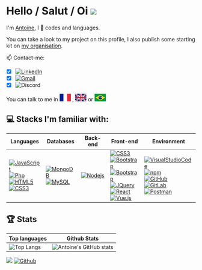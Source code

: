 # Hello / Salut / Oi <img height="25" src="https://camo.githubusercontent.com/e8e7b06ecf583bc040eb60e44eb5b8e0ecc5421320a92929ce21522dbc34c891/68747470733a2f2f6d656469612e67697068792e636f6d2f6d656469612f6876524a434c467a6361737252346961377a2f67697068792e676966">

I'm [Antoine](https://antoinebollinger.github.io/), I 💙 codes and languages.

You can take a look to my project on this profile, I also publish some starting kit on [my organisation](https://github.com/Antoine-Bollinger).

📫 Contact-me: 
- [x] [![LinkedIn](https://img.shields.io/badge/-LinkedIn-blue?logo=linkedin)](https://www.linkedin.com/in/antoinebollinger)
- [x] [![Gmail](https://img.shields.io/badge/-Gmail-black?logo=gmail)](mailto:antoine.bollinger@gmail.com)
- [x] ![Discord](https://img.shields.io/badge/-AntoineBo%239898-black?logo=discord)

You can talk to me in 
![FR_20](img/fr.jpg) , 
![GB_20](img/en.jpg) or 
![BR_20](img/br.jpg)

## 💻 Stacks I'm familiar with:

| Languages | Databases | Back-end |Front-end | Environment |
| --- | --- | --- | --- | --- |
| [![JavaScript](https://img.shields.io/badge/-JavaScript-black?logo=javascript)](https://developer.mozilla.org/fr/docs/Web/JavaScript) <br> [![Php](https://img.shields.io/badge/-Php-blue?logo=php)](https://www.php.net) <br> [![HTML5](https://img.shields.io/badge/-HTML5-E34F26?logo=html5&logoColor=white)](https://developer.mozilla.org/en-US/docs/Web/HTML) <br> [![CSS3](https://img.shields.io/badge/-CSS3-1572B6?logo=css3)](https://developer.mozilla.org/en-US/docs/Web/CSS) | [![MongoDB](https://img.shields.io/badge/-MongoDB-green?logo=mongodb)](https://www.mongodb.com) <br> [![MySQL](https://img.shields.io/badge/-MySQL-orange?logo=mysql)](https://www.mysql.com) | [![Nodejs](https://img.shields.io/badge/-Nodejs-black?logo=Node.js)](https://nodejs.org) | [![CSS3](https://img.shields.io/badge/-SASS-pink?logo=sass)](https://sass-lang.com) <br> [![Bootstrap](https://img.shields.io/badge/-Bootstrap-563D7C?logo=bootstrap)](https://getbootstrap.com) <br> [![Bootstrap](https://img.shields.io/badge/-Tailwind_CSS-38B2AC?logo=tailwind-css)](https://getbootstrap.com) <br> [![JQuery](https://img.shields.io/badge/-JQuery-blue?logo=jquery)](https://jquery.com) <br> [![React](https://img.shields.io/badge/-React-blue?logo=react)](https://reactjs.org) <br> [![Vue.js](https://img.shields.io/badge/-Vue.js-green?logo=vue.js)](https://vuejs.org) | [![VisualStudioCode](https://img.shields.io/badge/-VisualStudioCode-blue?logo=visualstudio)](https://code.visualstudio.com) <br> [![npm](https://img.shields.io/npm/v/npm.svg?logo=npm)](https://www.npmjs.com) <br> [![GitHub](https://img.shields.io/badge/-GitHub-black?logo=github)](https://github.com) <br> [![GitLab](https://img.shields.io/badge/-GitLab-black?logo=gitlab)](https://gitlab.com) <br> [![Postman](https://img.shields.io/badge/-Postman-black?logo=postman)](https://www.postman.com) |

## 🏆 Stats

| Top languages | Github Stats |
| --- | --- |
| ![Top Langs](https://github-readme-stats.vercel.app/api/top-langs/?username=antoinebollinger&show_icons=true&include_all_commits=true&layout=compact&hide_title=true&hide_border=true) | ![Antoine's GitHub stats](https://github-readme-stats.vercel.app/api?username=antoinebollinger&hide_title=true&hide_border=true&show_icons=true) |

![](https://komarev.com/ghpvc/?username=antoinebollinger&color=yellow) [![Github](https://img.shields.io/github/followers/antoinebollinger?label=Followers&logo=Github)](https://github.com/antoinebollinger)
